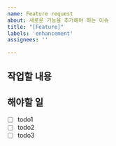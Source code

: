 ```yaml
---
name: Feature request
about: 새로운 기능을 추가해야 하는 이슈
title: "[Feature]"
labels: 'enhancement'
assignees: ''

---
```


## 작업할 내용

## 해야할 일
- [ ] todo1
- [ ] todo2
- [ ] todo3
